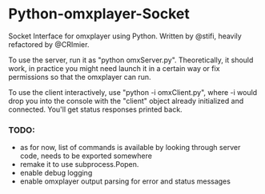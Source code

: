 Python-omxplayer-Socket
=======================

Socket Interface for omxplayer using Python. Written by @stifi, heavily refactored by @CRImier.

To use the server, run it as "python omxServer.py". Theoretically, it should work, in practice you might need launch it in a certain way or fix permissions so that the omxplayer can run.

To use the client interactively, use "python -i omxClient.py", where -i would drop you into the console with the "client" object already initialized and connected. You'll get status responses printed back.

### TODO:
* as for now, list of commands is available by looking through server code, needs to be exported somewhere
* remake it to use subprocess.Popen.
* enable debug logging
* enable omxplayer output parsing for error and status messages
